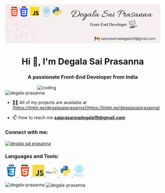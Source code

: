 ![logo](https://github.com/degala-prasanna/degala-prasanna/blob/main/Banner.png)
<h1 align="center">Hi 👋, I'm Degala Sai Prasanna</h1>
<h3 align="center">A passionate Front-End Developer from India</h3>

<img align="right" alt="coding" width="400" src="https://media.tenor.com/S59bPkT0pqcAAAAC/programming.gif">

<p align="left"> <img src="https://komarev.com/ghpvc/?username=degala-prasanna&label=Profile%20views&color=0e75b6&style=flat" alt="degala-prasanna" /> </p>

- 👨‍💻 All of my projects are available at [https://linktr.ee/degalasaiprasanna](https://linktr.ee/degalasaiprasanna)

- 📫 How to reach me **saiprasannadegala19@gmail.com**

<h3 align="left">Connect with me:</h3>
<p align="left">
<a href="https://linkedin.com/in/degala sai prasanna" target="blank"><img align="center" src="https://raw.githubusercontent.com/rahuldkjain/github-profile-readme-generator/master/src/images/icons/Social/linked-in-alt.svg" alt="degala sai prasanna" height="30" width="40" /></a>
</p>

<h3 align="left">Languages and Tools:</h3>
<p align="left"> <a href="https://www.w3schools.com/css/" target="_blank" rel="noreferrer"> <img src="https://raw.githubusercontent.com/devicons/devicon/master/icons/css3/css3-original-wordmark.svg" alt="css3" width="40" height="40"/> </a> <a href="https://www.w3.org/html/" target="_blank" rel="noreferrer"> <img src="https://raw.githubusercontent.com/devicons/devicon/master/icons/html5/html5-original-wordmark.svg" alt="html5" width="40" height="40"/> </a> <a href="https://developer.mozilla.org/en-US/docs/Web/JavaScript" target="_blank" rel="noreferrer"> <img src="https://raw.githubusercontent.com/devicons/devicon/master/icons/javascript/javascript-original.svg" alt="javascript" width="40" height="40"/> </a> <a href="https://www.mysql.com/" target="_blank" rel="noreferrer"> <img src="https://raw.githubusercontent.com/devicons/devicon/master/icons/mysql/mysql-original-wordmark.svg" alt="mysql" width="40" height="40"/> </a> <a href="https://www.python.org" target="_blank" rel="noreferrer"> <img src="https://raw.githubusercontent.com/devicons/devicon/master/icons/python/python-original.svg" alt="python" width="40" height="40"/> </a> <a href="https://reactjs.org/" target="_blank" rel="noreferrer"> <img src="https://raw.githubusercontent.com/devicons/devicon/master/icons/react/react-original-wordmark.svg" alt="react" width="40" height="40"/> </a> </p>

<p><img align="left" src="https://github-readme-stats.vercel.app/api/top-langs?username=degala-prasanna&show_icons=true&locale=en&layout=compact" alt="degala-prasanna" /></p>

<p>&nbsp;<img align="center" src="https://github-readme-stats.vercel.app/api?username=degala-prasanna&show_icons=true&locale=en" alt="degala-prasanna" /></p>
